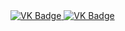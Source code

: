 <div id="badges" aling ="cemter">
  <a href="[https://vk.com/id580527823>](https://vk.com/shiiiiishxx)">
    <img src = "https://img. shields. io/badge/VK-blue?style=for-the-badge&logo=VK&logoColor=white" alt="VK Badge"/>
  </a>

  <a href= "https://mail.google.com/mail/u/1/#inbox">
    <img src = "https://img. shields.io/badge/EMAIL-red?style=for-the-badge&logo=Gmail&logoColor=white" alt="VK Badge"/>
  </a>
</div>
